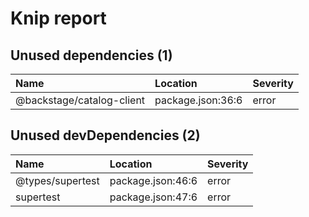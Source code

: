 # Knip report

## Unused dependencies (1)

| Name                      | Location          | Severity |
| :------------------------ | :---------------- | :------- |
| @backstage/catalog-client | package.json:36:6 | error    |

## Unused devDependencies (2)

| Name             | Location          | Severity |
| :--------------- | :---------------- | :------- |
| @types/supertest | package.json:46:6 | error    |
| supertest        | package.json:47:6 | error    |
